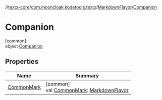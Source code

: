 //[textx-core](../../../../index.md)/[com.mooncloak.kodetools.textx](../../index.md)/[MarkdownFlavor](../index.md)/[Companion](index.md)

# Companion

[common]\
object [Companion](index.md)

## Properties

| Name | Summary |
|---|---|
| [CommonMark](-common-mark.md) | [common]<br>val [CommonMark](-common-mark.md): [MarkdownFlavor](../index.md) |

